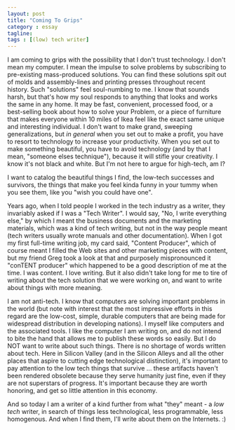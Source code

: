 ```yaml
---
layout: post
title: "Coming To Grips"
category : essay
tagline:
tags : [(low) tech writer]
---
```


I am coming to grips with the possibility that I don't trust technology. I don't mean my computer. I mean the impulse to solve problems by subscribing to pre-existing mass-produced solutions. You can find these solutions spit out of molds and assembly-lines and printing presses throughout recent history. Such "solutions" feel soul-numbing to me. I know that sounds harsh, but that's how my soul responds to anything that looks and works the same in any home. It may be fast, convenient, processed food, or a best-selling book about how to solve your Problem, or a piece of furniture that makes everyone within 10 miles of Ikea feel like the exact same unique and interesting individual. I don't want to make grand, sweeping generalizations, but *in general* when you set out to make a profit, you have to resort to technology to increase your productivity. When you set out to make something beautiful, you have to avoid technology (and by that I mean, "someone elses technique"), because it will stifle your creativity. I know it's not black and white. But I'm not here to argue for high-tech, am I?

I want to catalog the beautiful things I find, the low-tech successes and survivors, the things that make you feel kinda funny in your tummy when you see them, like you "wish you could have one".


Years ago, when I told people I worked in the tech industry as a writer, they invariably asked if I was a "Tech Writer". I would say, "No, I write everything else," by which I meant the business documents and the marketing materials, which was a kind of tech writing, but not in the way people meant (tech writers usually wrote manuals and other documentation). When I got my first full-time writing job, my card said, "Content Producer", which of course meant I filled the Web sites and other marketing pieces with content, but my friend Greg took a look at that and purposely mispronounced it "conTENT producer" which happened to be a good description of me at the time. I was content. I love writing. But it also didn't take long for me to tire of writing about the tech solution that we were working on, and want to write about things with more meaning.

I am not anti-tech. I know that computers are solving important problems in the world (but note with interest that the most impressive efforts in this regard are the low-cost, simple, durable computers that are being made for widespread distribution in developing nations). I myself like computers and the associated tools. I like the computer I am writing on, and do not intend to bite the hand that allows me to publish these words so easily. But I do NOT want to write about such things. There is no shortage of words written about tech. Here in Silicon Valley (and in the Silicon Alleys and all the other places that aspire to cutting edge technological distinction), it's important to pay attention to the low tech things that survive ... these artifacts haven't been rendered obsolete because they serve humanity just fine, even if they are not superstars of progress. It's important because they are worth honoring, and get so little attention in this economy.

And so today I am a writer of a kind further from what "they" meant - a *low tech* writer, in search of things less technological, less programmable, less homogenous. And when I find them, I'll write about them on the Internets. :)